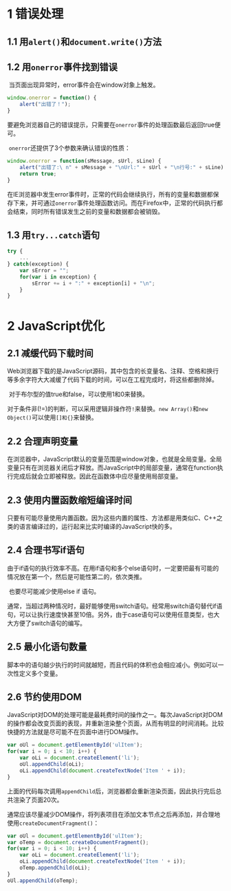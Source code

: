 # 1 错误处理

## 1.1 用`alert()`和`document.write()`方法

## 1.2 用`onerror`事件找到错误

​	当页面出现异常时，error事件会在window对象上触发。

~~~javascript
window.onerror = function() {
	alert("出错了！");
}
~~~

​	要避免浏览器自己的错误提示，只需要在`onerror`事件的处理函数最后返回true便可。

​	`onerror`还提供了3个参数来确认错误的性质：

~~~javascript
window.onerror = function(sMessage, sUrl, sLine) {
	alert("出错了:\ n" + sMessage + "\nUrl:" + sUrl + "\n行号:" + sLine);
    return true;
}
~~~

​	在IE浏览器中发生error事件时，正常的代码会继续执行，所有的变量和数据都保存下来，并可通过`onerror`事件处理函数访问。而在Firefox中，正常的代码执行都会结束，同时所有错误发生之前的变量和数据都会被销毁。

## 1.3 用`try...catch`语句

~~~javascript
try {
    ...
} catch(exception) {
    var sError = "";
    for(var i in exception) {
        sError += i + ":" + exception[i] + "\n";
    }
}
~~~

# 2 JavaScript优化

## 2.1 减缓代码下载时间

​	Web浏览器下载的是JavaScript源码，其中包含的长变量名、注释、空格和换行等多余字符大大减缓了代码下载的时间，可以在工程完成时，将这些都删除掉。

​	对于布尔型的值true和false，可以使用1和0来替换。

​	对于条件非(!=)的判断，可以采用逻辑非操作符`!`来替换。`new Array()`和`new Object()`可以使用`[]和{}`来替换。

## 2.2 合理声明变量

​	在浏览器中，JavaScript默认的变量范围是window对象，也就是全局变量。全局变量只有在浏览器关闭后才释放。而JavaScript中的局部变量，通常在function执行完成后就会立即被释放。因此在函数体中应尽量使用局部变量。

## 2.3 使用内置函数缩短编译时间

​	只要有可能尽量使用内置函数。因为这些内置的属性、方法都是用类似C、C++之类的语言编译过的，运行起来比实时编译的JavaScript快的多。

## 2.4 合理书写if语句

​	由于if语句的执行效率不高。在用if语句和多个else语句时，一定要把最有可能的情况放在第一个，然后是可能性第二的，依次类推。

​	也要尽可能减少使用else if 语句。

​	通常，当超过两种情况时，最好能够使用switch语句。经常用switch语句替代if语句，可以让执行速度快甚至10倍。另外，由于case语句可以使用任意类型，也大大方便了switch语句的编写。

## 2.5 最小化语句数量

​	脚本中的语句越少执行的时间就越短，而且代码的体积也会相应减小。例如可以一次性定义多个变量。

## 2.6 节约使用DOM

​	JavaScript对DOM的处理可能是最耗费时间的操作之一。每次JavaScript对DOM的操作都会改变页面的表现，并重新渲染整个页面，从而有明显的时间消耗。比较快捷的方法就是尽可能不在页面中进行DOM操作。

~~~javascript
var oUl = document.getElementById('ulItem');
for(var i = 0; i < 10; i++) {
    var oLi = document.createElement('li');
    oUl.appendChild(oLi);
    oLi.appendChild(document.createTextNode('Item ' + i));
}
~~~

​	上面的代码每次调用`appendChild`后，浏览器都会重新渲染页面，因此执行完后总共渲染了页面20次。

​	通常应该尽量减少DOM操作，将列表项目在添加文本节点之后再添加，并合理地使用`createDocumentFragment()`：

~~~javascript
var oUl = document.getElementById('ulItem');
var oTemp = document.createDocumentFragment();
for(var i = 0; i < 10; i++) {
    var oLi = document.createElement('li');
    oLi.appendChild(document.createTextNode('Item ' + i));
    oTemp.appendChild(oLi);
}
oUl.appendChild(oTemp);
~~~

